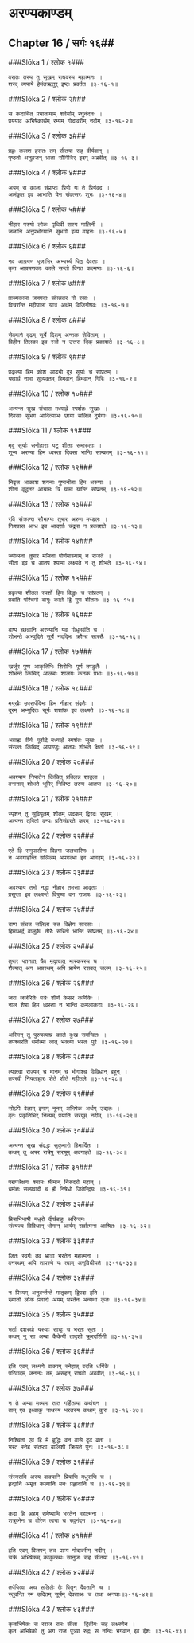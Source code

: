 अरण्यकाण्डम्
===============================


## Chapter 16  / सर्गः १६##


###Slōka 1 / श्लोक १###


    वसतः तस्य तु सुखम् राघवस्य महात्मनः ।
    शरद् व्यपाये हेमंतऋतुर् इष्टः प्रवर्तत ॥३-१६-१॥


###Slōka 2 / श्लोक २###


    स कदाचित् प्रभातायाम् शर्वर्याम् रघुनंदनः ।
    प्रययाव अभिषेकार्थम् रम्यम् गोदावरीम् नदीम् ॥३-१६-२॥


###Slōka 3 / श्लोक ३###


    प्रह्वः कलश हसतः तम् सीतया सह वीर्यवान् ।
    पृष्ठतो अनुव्रजन् भ्राता सौमित्रिर् इदम् अब्रवीत् ॥३-१६-३॥


###Slōka 4 / श्लोक ४###


    अयम् स कालः संप्राप्तः प्रियो यः ते प्रियंवद ।
    अलंकृत इव आभाति येन संवत्सरः शुभः ॥३-१६-४॥


###Slōka 5 / श्लोक ५###


    नीहार परुषो लोकः पृथिवी सस्य मालिनी ।
    जलानि अनुपभोग्यानि सुभगो हव्य वाहनः ॥३-१६-५॥


###Slōka 6 / श्लोक ६###


    नव आग्रयण पूजाभिर् अभ्यर्च्य पितृ देवताः ।
    कृत आग्रयणकाः काले सन्तो विगत कल्मषाः ॥३-१६-६॥


###Slōka 7 / श्लोक ७###


    प्राज्यकामा जनपदाः संपन्नतर गो रसाः ।
    विचरन्ति महीपाला यात्र अर्थम् विजिगीषवः ॥३-१६-७॥


###Slōka 8 / श्लोक ८###


    सेवमाने दृढम् सूर्ये दिशम् अन्तक सेविताम् ।
    विहीन तिलका इव स्त्री न उत्तरा दिक् प्रकाशते ॥३-१६-८॥


###Slōka 9 / श्लोक ९###


    प्रकृत्या हिम कोश आढ्यो दूर सूर्याः च सांप्रतम् ।
    यथार्थ नामा सुव्यक्तम् हिमवान् हिमवान् गिरिः ॥३-१६-९॥


###Slōka 10 / श्लोक १०###


    अत्यन्त सुख संचारा मध्याह्ने स्पर्शतः सुखाः ।
    दिवसाः सुभग आदित्याअः छाया सलिल दुर्भगाः ॥३-१६-१०॥


###Slōka 11 / श्लोक ११###


    मृदु सूर्याः सनीहाराः पटु शीताः समारुताः ।
    शून्य अरण्या हिम ध्वस्ता दिवसा भान्ति साम्प्रतम् ॥३-१६-११॥


###Slōka 12 / श्लोक १२###


    निवृत्त आकाश शयनाः पुष्यनीता हिम अरुणाः ।
    शीता वृद्धतर आयामः त्रि यामा यान्ति सांप्रतम् ॥३-१६-१२॥


###Slōka 13 / श्लोक १३###


    रवि संक्रान्त सौभाग्यः तुषार अरुण मण्डलः ।
    निःश्वास अन्ध इव आदर्शाः चंद्रमा न प्रकाशते ॥३-१६-१३॥


###Slōka 14 / श्लोक १४###


    ज्योत्स्ना तुषार मलिना पौर्णमास्याम् न राजते ।
    सीता इव च आतप श्यामा लक्ष्यते न तु शोभते ॥३-१६-१४॥


###Slōka 15 / श्लोक १५###


    प्रकृत्या शीतल स्पर्शो हिम विद्धाः च सांप्रतम् ।
    प्रवाति पश्चिमो वायुः काले द्वि गुण शीतलः ॥३-१६-१५॥


###Slōka 16 / श्लोक १६###


    बाष्प च्छन्नानि अरण्यानि यव गोधूमवंति च ।
    शोभन्ते अभ्युदिते सूर्ये नदद्भिः क्रौन्च सारसैः ॥३-१६-१६॥


###Slōka 17 / श्लोक १७###


    खर्जूर पुष्प आकृतिभिः शिरोभिः पूर्ण तण्डुलैः ।
    शोभन्ते किंचिद् आलंबाः शालयः कनक प्रभाः ॥३-१६-१७॥


###Slōka 18 / श्लोक १८###


    मयूखैः उपसर्पद्भिः हिम नीहार संवृतैः ।
    दूरम् अभ्युदितः सूर्यः शशांक इव लक्ष्यते ॥३-१६-१८॥


###Slōka 19 / श्लोक १९###


    अग्राह्य वीर्यः पूर्वाह्णे मध्याह्ने स्पर्शतः सुखः ।
    संरक्तः किंचिद् आपाण्डुः आतपः शोभते क्षितौ ॥३-१६-१९॥


###Slōka 20 / श्लोक २०###


    अवश्याय निपातेन किंचित् प्रक्लिन्न शाद्वला ।
    वनानाम् शोभते भूमिर् निविष्ट तरुण आतपा ॥३-१६-२०॥


###Slōka 21 / श्लोक २१###


    स्पृशन् तु सुविपुलम् शीतम् उदकम् द्विरदः सुखम् ।
    अत्यन्त तृषितो वन्यः प्रतिसंहरते करम् ॥३-१६-२१॥


###Slōka 22 / श्लोक २२###


    एते हि समुपासीना विहगा जलचारिणः ।
    न अवगाहन्ति सलिलम् अप्रगल्भा इव आवहम् ॥३-१६-२२॥


###Slōka 23 / श्लोक २३###


    अवश्याय तमो नद्धा नीहार तमसा आवृताः ।
    प्रसुप्ता इव लक्ष्यन्ते विपुष्पा वन राजयः ॥३-१६-२३॥


###Slōka 24 / श्लोक २४###


    बाष्प संचन्न सलिला रुत विज्ञेय सारसाः ।
    हिमाअर्द्र वालुकैः तीरैः सरितो भान्ति सांप्रतम् ॥३-१६-२४॥


###Slōka 25 / श्लोक २५###


    तुषार पतनात् चैव मृदुत्वात् भास्करस्य च ।
    शैत्यात् अग अग्रस्थम् अपि प्रायेण रसवत् जलम् ॥३-१६-२५॥


###Slōka 26 / श्लोक २६###


    जरा जर्जरितैः पत्रैः शीर्ण केसर कर्णिकैः ।
    नाल शेषा हिम ध्वस्ता न भान्ति कमलाकराः ॥३-१६-२६॥


###Slōka 27 / श्लोक २७###


    अस्मिन् तु पुरुषव्याघ्र काले दुःख समन्वितः ।
    तपश्चरति धर्मात्मा त्वत् भक्त्या भरतः पुरे ॥३-१६-२७॥


###Slōka 28 / श्लोक २८###


    त्यक्त्वा राज्यम् च मानम् च भोगांश्च विविधान् बहून् ।
    तपस्वी नियताहारः शेते शीते महीतले ॥३-१६-२८॥


###Slōka 29 / श्लोक २९###


    सोऽपि वेलाम् इमाम् नूनम् अभिषेक अर्थम् उद्यतः ।
    वृतः प्रकृतिभिर् नित्यम् प्रयाति सरयूम् नदीम् ॥३-१६-२९॥


###Slōka 30 / श्लोक ३०###


    अत्यन्त सुख संवृद्धः सुकुमारो हिमार्दितः ।
    कथम् तु अपर रात्रेषु सरयूम् अवगाहते ॥३-१६-३०॥


###Slōka 31 / श्लोक ३१###


    पद्मपत्रेक्षणः श्यामः श्रीमान् निरुदरो महान् ।
    धर्मज्ञः सत्यवादी च ह्री निषेधो जितेन्द्रियः ॥३-१६-३१॥


###Slōka 32 / श्लोक ३२###


    प्रियाभिभाषी मधुरो दीर्घबाहुः अरिन्दमः ।
    संत्यज्य विविधान् भोगान् आर्यम् सर्वात्मना आश्रितः ॥३-१६-३२॥


###Slōka 33 / श्लोक ३३###


    जितः स्वर्गः तव भ्रात्रा भरतेन महात्मना ।
    वनस्थम् अपि तापस्ये यः त्वाम् अनुविधीयते ॥३-१६-३३॥


###Slōka 34 / श्लोक ३४###


    न पित्र्यम् अनुवर्न्तन्ते मातृकम् द्विपदा इति ।
    ख्यातो लोक प्रवादो अयम् भरतेन अन्यथा कृतः ॥३-१६-३४॥


###Slōka 35 / श्लोक ३५###


    भर्ता दशरथो यस्याः साधुः च भरतः सुतः ।
    कथम् नु सा अम्बा कैकेयी तादृशी क्रूरदर्शिनी ॥३-१६-३५॥


###Slōka 36 / श्लोक ३६###


    इति एवम् लक्ष्मणे वाक्यम् स्नेहात् वदति धर्मिके ।
    परिवादम् जनन्यः तम् असहन् राघवो अब्रवीत् ॥३-१६-३६॥


###Slōka 37 / श्लोक ३७###


    न ते अम्बा मध्यमा तात गर्हितव्या कथंचन ।
    ताम् एव इक्ष्वाकु नाथस्य भरतस्य कथाम् कुरु ॥३-१६-३७॥


###Slōka 38 / श्लोक ३८###


    निश्चिता एव हि मे बुद्धिः वन वासे दृढ व्रता ।
    भरत स्नेह संतप्ता बालिशी क्रियते पुनः ॥३-१६-३८॥


###Slōka 39 / श्लोक ३९###


    संस्मरामि अस्य वाक्यानि प्रियाणि मधुराणि च ।
    हृद्यानि अमृत कल्पानि मनः प्रह्लादानि च ॥३-१६-३९॥


###Slōka 40 / श्लोक ४०###


    कदा हि अहम् समेष्यामि भरतेन महात्मना ।
    शत्रुघ्नेन च वीरेण त्वया च रघुनंदन ॥३-१६-४०॥


###Slōka 41 / श्लोक ४१###


    इति एवम् विलपन् तत्र प्राप्य गोदावरीम् नदीम् ।
    चक्रे अभिषेकम् काकुत्स्थः सानुजः सह सीतया ॥३-१६-४१॥


###Slōka 42 / श्लोक ४२###


    तर्पयित्वा अथ सलिलैः तैः पितॄन् दैवतानि च ।
    स्तुवन्ति स्म उदितम् सूर्यम् देवताअः च तथा अनघाः॥३-१६-४२॥


###Slōka 43 / श्लोक ४३###


    कृताभिषेकः स रराज रामः सीता  द्वितीयः सह लक्ष्मणेन ।
    कृत अभिषेको तु अग राज पुत्र्या रुद्रः स नन्दिः भगवान् इव ईशः ॥३-१६-४३॥


